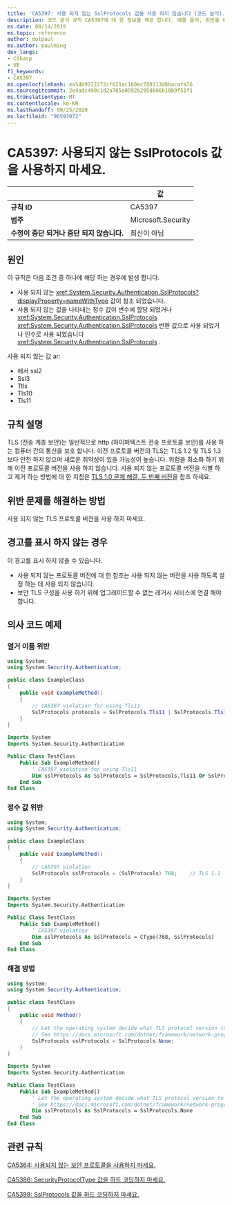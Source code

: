 ```yaml
---
title: 'CA5397: 사용 되지 않는 SslProtocols 값을 사용 하지 않습니다 (코드 분석).'
description: 코드 분석 규칙 CA5397에 대 한 정보를 제공 합니다. 예를 들어, 위반을 해결 하는 방법, 위반 하는 경우를 포함 합니다.
ms.date: 08/14/2019
ms.topic: reference
author: dotpaul
ms.author: paulming
dev_langs:
- CSharp
- VB
f1_keywords:
- CA5397
ms.openlocfilehash: ea54b9222272cf621ac160ec780113d8bacafa76
ms.sourcegitcommit: 2e4adc490c1d2a705a0592b295d606b10b9f51f1
ms.translationtype: MT
ms.contentlocale: ko-KR
ms.lasthandoff: 09/25/2020
ms.locfileid: "96593072"
---
```

# <a name="ca5397-do-not-use-deprecated-sslprotocols-values"></a>CA5397: 사용되지 않는 SslProtocols 값을 사용하지 마세요.

| | 값 |
|-|-|
| **규칙 ID** |CA5397|
| **범주** |Microsoft.Security|
| **수정이 중단 되거나 중단 되지 않습니다.** |최신이 아님|

## <a name="cause"></a>원인

이 규칙은 다음 조건 중 하나에 해당 하는 경우에 발생 합니다.

- 사용 되지 않는 <xref:System.Security.Authentication.SslProtocols?displayProperty=nameWithType> 값이 참조 되었습니다.
- 사용 되지 않는 값을 나타내는 정수 값이 변수에 할당 되었거나 <xref:System.Security.Authentication.SslProtocols>  <xref:System.Security.Authentication.SslProtocols> 반환 값으로 사용 되었거나 인수로 사용 되었습니다 <xref:System.Security.Authentication.SslProtocols> .

사용 되지 않는 값 ar:

- 에서 ssl2
- Ssl3
- Ttls
- Tls10
- Tls11

## <a name="rule-description"></a>규칙 설명

TLS (전송 계층 보안)는 일반적으로 http (하이퍼텍스트 전송 프로토콜 보안)를 사용 하는 컴퓨터 간의 통신을 보호 합니다. 이전 프로토콜 버전의 TLS는 TLS 1.2 및 TLS 1.3 보다 안전 하지 않으며 새로운 취약성이 있을 가능성이 높습니다. 위험을 최소화 하기 위해 이전 프로토콜 버전을 사용 하지 않습니다. 사용 되지 않는 프로토콜 버전을 식별 하 고 제거 하는 방법에 대 한 지침은 [TLS 1.0 문제 해결, 두 번째 버전](/security/solving-tls1-problem)을 참조 하세요.

## <a name="how-to-fix-violations"></a>위반 문제를 해결하는 방법

사용 되지 않는 TLS 프로토콜 버전을 사용 하지 마세요.

## <a name="when-to-suppress-warnings"></a>경고를 표시 하지 않는 경우

이 경고를 표시 하지 않을 수 있습니다.

- 사용 되지 않는 프로토콜 버전에 대 한 참조는 사용 되지 않는 버전을 사용 하도록 설정 하는 데 사용 되지 않습니다.
- 보안 TLS 구성을 사용 하기 위해 업그레이드할 수 없는 레거시 서비스에 연결 해야 합니다.

## <a name="pseudo-code-examples"></a>의사 코드 예제

### <a name="enumeration-name-violation"></a>열거 이름 위반

```csharp
using System;
using System.Security.Authentication;

public class ExampleClass
{
    public void ExampleMethod()
    {
        // CA5397 violation for using Tls11
        SslProtocols protocols = SslProtocols.Tls11 | SslProtocols.Tls12;
    }
}
```

```vb
Imports System
Imports System.Security.Authentication

Public Class TestClass
    Public Sub ExampleMethod()
        ' CA5397 violation for using Tls11
        Dim sslProtocols As SslProtocols = SslProtocols.Tls11 Or SslProtocols.Tls12
    End Sub
End Class
```

### <a name="integer-value-violation"></a>정수 값 위반

```csharp
using System;
using System.Security.Authentication;

public class ExampleClass
{
    public void ExampleMethod()
    {
        // CA5397 violation
        SslProtocols sslProtocols = (SslProtocols) 768;    // TLS 1.1
    }
}
```

```vb
Imports System
Imports System.Security.Authentication

Public Class TestClass
    Public Sub ExampleMethod()
        ' CA5397 violation
        Dim sslProtocols As SslProtocols = CType(768, SslProtocols)   ' TLS 1.1
    End Sub
End Class
```

### <a name="solution"></a>해결 방법

```csharp
using System;
using System.Security.Authentication;

public class TestClass
{
    public void Method()
    {
        // Let the operating system decide what TLS protocol version to use.
        // See https://docs.microsoft.com/dotnet/framework/network-programming/tls
        SslProtocols sslProtocols = SslProtocols.None;
    }
}
```

```vb
Imports System
Imports System.Security.Authentication

Public Class TestClass
    Public Sub ExampleMethod()
        ' Let the operating system decide what TLS protocol version to use.
        ' See https://docs.microsoft.com/dotnet/framework/network-programming/tls
        Dim sslProtocols As SslProtocols = SslProtocols.None
    End Sub
End Class
```

## <a name="related-rules"></a>관련 규칙

[CA5364: 사용되지 않는 보안 프로토콜을 사용하지 마세요.](ca5364.md)

[CA5386: SecurityProtocolType 값을 하드 코딩하지 마세요.](ca5386.md)

[CA5398: SslProtocols 값을 하드 코딩하지 마세요.](ca5398.md)
